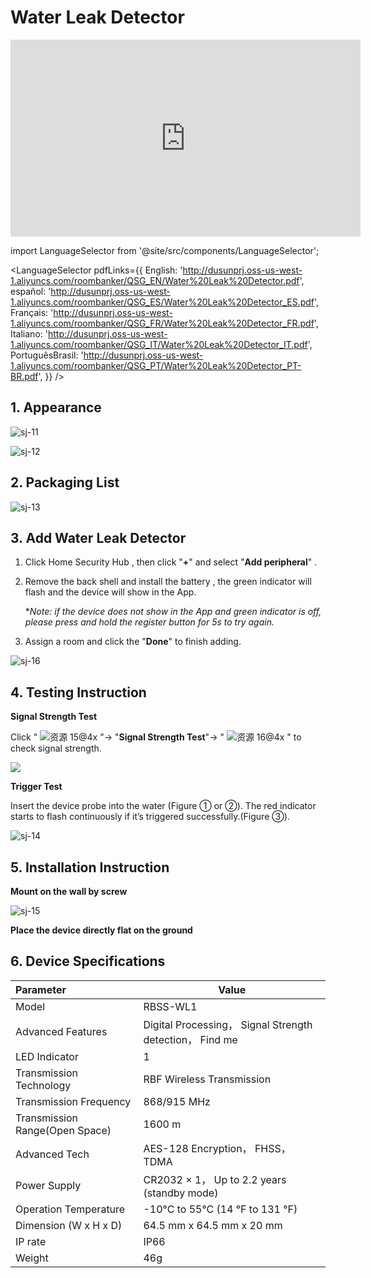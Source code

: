 # Water Leak Detector
<div class="centered-video">
<iframe width="560" height="315" src="https://www.youtube.com/embed/nNvbfvN7yAw?si=MKRXGKpgVa-2ll9M" title="YouTube video player" frameborder="0" allow="accelerometer; autoplay; clipboard-write; encrypted-media; gyroscope; picture-in-picture; web-share" allowfullscreen></iframe>
</div>

import LanguageSelector from '@site/src/components/LanguageSelector';

<LanguageSelector pdfLinks={{
  English: 'http://dusunprj.oss-us-west-1.aliyuncs.com/roombanker/QSG_EN/Water%20Leak%20Detector.pdf',
  español: 'http://dusunprj.oss-us-west-1.aliyuncs.com/roombanker/QSG_ES/Water%20Leak%20Detector_ES.pdf',
  Français: 'http://dusunprj.oss-us-west-1.aliyuncs.com/roombanker/QSG_FR/Water%20Leak%20Detector_FR.pdf',
  Italiano: 'http://dusunprj.oss-us-west-1.aliyuncs.com/roombanker/QSG_IT/Water%20Leak%20Detector_IT.pdf',
  PortuguêsBrasil: 'http://dusunprj.oss-us-west-1.aliyuncs.com/roombanker/QSG_PT/Water%20Leak%20Detector_PT-BR.pdf',
}} />

## 1. Appearance

![sj-11](https://dusunprj.oss-us-west-1.aliyuncs.com/sj-11.png)

![sj-12](https://dusunprj.oss-us-west-1.aliyuncs.com/sj-12.png)

## 2. Packaging List

![sj-13](https://dusunprj.oss-us-west-1.aliyuncs.com/sj-13.png)

## 3. Add Water Leak Detector

1. Click Home Security Hub , then click "**+**"  and select "**Add peripheral**" .

2. Remove the back shell and install the battery , the green indicator will flash and the device will show in the App.

   **Note: if the device does not show in the App and green indicator is off, please press and hold the register button for 5s to try again.*

3. Assign a room  and click the "**Done**" to finish adding.

![sj-16](https://dusunprj.oss-us-west-1.aliyuncs.com/sj-16.png)

## 4. Testing Instruction

**Signal Strength Test**

Click  " ![资源 15@4x](https://dusunprj.oss-us-west-1.aliyuncs.com/%E8%B5%84%E6%BA%90%2015@4x.png) "→ "**Signal Strength Test**"→  " ![资源 16@4x](https://dusunprj.oss-us-west-1.aliyuncs.com/%E8%B5%84%E6%BA%90%2016@4x.png) "  to check signal strength.

![](https://dusunprj.oss-us-west-1.aliyuncs.com/MC-3.png)

**Trigger Test**

Insert the device probe into the water (Figure ① or ②). The red indicator starts to flash continuously if it’s triggered successfully.(Figure ③).

![sj-14](https://dusunprj.oss-us-west-1.aliyuncs.com/sj-14.png)

## 5. Installation Instruction 

**Mount on the wall by screw**

![sj-15](https://dusunprj.oss-us-west-1.aliyuncs.com/sj-15.png)

**Place the device directly flat on the ground**

## 6. Device Specifications

| Parameter                      | Value                                                    |
| :----------------------------- | -------------------------------------------------------- |
| Model                          | RBSS-WL1                                                 |
| Advanced Features              | Digital Processing， Signal Strength detection， Find me |
| LED Indicator                  | 1                                                        |
| Transmission Technology        | RBF Wireless Transmission                                |
| Transmission Frequency         | 868/915 MHz                                              |
| Transmission Range(Open Space) | 1600 m                                                   |
| Advanced Tech                  | AES-128 Encryption， FHSS， TDMA                         |
| Power Supply                   | CR2032 × 1， Up to 2.2 years (standby mode)              |
| Operation Temperature          | -10°C to 55°C (14 °F to 131 °F)                          |
| Dimension (W x H x D)          | 64.5 mm x 64.5 mm x 20 mm                                |
| IP rate                        | IP66                                                     |
| Weight                         | 46g                                                      |

